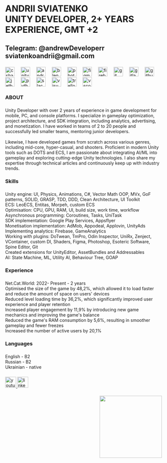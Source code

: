 <h1 align="left">ANDRII SVIATENKO<br>UNITY DEVELOPER, 2+ YEARS EXPERIENCE, GMT +2</h1>

###

<h2 align="left">Telegram: @andrewDeveloperr<br>sviatenkoandrii@gmail.com</h2>

###

<div align="left">
  <img src="https://cdn.jsdelivr.net/gh/devicons/devicon/icons/csharp/csharp-original.svg" height="30" alt="csharp logo"  />
  <img width="12" />
  <img src="https://cdn.jsdelivr.net/gh/devicons/devicon/icons/unity/unity-original.svg" height="30" alt="unity logo"  />
  <img width="12" />
  <img src="https://cdn.jsdelivr.net/gh/devicons/devicon/icons/android/android-original.svg" height="30" alt="android logo"  />
  <img width="12" />
  <img src="https://cdn.jsdelivr.net/gh/devicons/devicon/icons/blender/blender-original.svg" height="30" alt="blender logo"  />
  <img width="12" />
  <img src="https://cdn.jsdelivr.net/gh/devicons/devicon/icons/photoshop/photoshop-plain.svg" height="30" alt="photoshop logo"  />
  <img width="12" />
  <img src="https://cdn.jsdelivr.net/gh/devicons/devicon/icons/figma/figma-original.svg" height="30" alt="figma logo"  />
  <img width="12" />
  <img src="https://cdn.jsdelivr.net/gh/devicons/devicon/icons/firebase/firebase-plain.svg" height="30" alt="firebase logo"  />
  <img width="12" />
  <img src="https://cdn.jsdelivr.net/gh/devicons/devicon/icons/git/git-original.svg" height="30" alt="git logo"  />
  <img width="12" />
  <img src="https://cdn.jsdelivr.net/gh/devicons/devicon/icons/gitlab/gitlab-original.svg" height="30" alt="gitlab logo"  />
  <img width="12" />
  <img src="https://cdn.jsdelivr.net/gh/devicons/devicon/icons/github/github-original.svg" height="30" alt="github logo"  />
  <img width="12" />
  <img src="https://cdn.jsdelivr.net/gh/devicons/devicon/icons/jetbrains/jetbrains-original.svg" height="30" alt="jetbrains logo"  />
  <img width="12" />
  <img src="https://cdn.jsdelivr.net/gh/devicons/devicon/icons/python/python-original.svg" height="30" alt="python logo"  />
  <img width="12" />
  <img src="https://cdn.jsdelivr.net/gh/devicons/devicon/icons/slack/slack-original.svg" height="30" alt="slack logo"  />
  <img width="12" />
  <img src="https://cdn.jsdelivr.net/gh/devicons/devicon/icons/visualstudio/visualstudio-plain.svg" height="30" alt="visualstudio logo"  />
  <img width="12" />
  <img src="https://cdn.jsdelivr.net/gh/devicons/devicon/icons/trello/trello-plain.svg" height="30" alt="trello logo"  />
  <img width="12" />
  <img src="https://cdn.jsdelivr.net/gh/devicons/devicon/icons/vscode/vscode-original.svg" height="30" alt="vscode logo"  />
</div>

###

<h3 align="left">ABOUT</h3>

###

<p align="left">Unity Developer with over 2 years of experience in game development for mobile, PC, and console platforms. I specialize in gameplay optimization, project architecture, and SDK integration, including analytics, advertising, and monetization. I have worked in teams of 2 to 20 people and successfully led smaller teams, mentoring junior developers.<br><br>Likewise, I have developed games from scratch across various genres, including mid-core, hyper-casual, and shooters. Proficient in modern Unity tools such as DOTS and ECS, I am passionate about integrating AI/ML into gameplay and exploring cutting-edge Unity technologies. I also share my expertise through technical articles and continuously keep up with industry trends.</p>

###

<h3 align="left">Skills</h3>

###

<p align="left">Unity engine: UI, Physics, Animations, C#, Vector Math OOP, MVx, GoF patterns, SOLID, GRASP, TDD, DDD, Clean Architecture, UI Toolkit<br>ECS: LeoECS, Entitas, Morpeh, custom ECS<br>Optimisation: CPU, GPU, RAM, UI, build size, work time, workflow <br>Asynchronous programming: Coroutines, Tasks, UniTask <br>SDK implementation: Google Play Services, Appsflyer <br>Monetisation implementation: AdMob, Appodeal, Applovin, UnityAds <br>Implementing analytics: Firebase, GameAnalytics <br>Working with plugins: DoTwean, TmPro, Odin Inspector, UniRx, Zenject, VContainer, custom DI, Shaders, Figma, Photoshop, Esoteric Software, Spine Editor, Git <br>Created extensions for UnityEditor, AssetBundles and Addressables <br>AI: State Machine, ML, Utility AI, Behaviour Tree, GOAP</p>

###

<h3 align="left">Experience</h3>

###

<p align="left">Net.Cat.World: 2022- Present - 2 years<br>Optimised the size of the game by 48,2%, which allowed it to load faster and reduce the amount of space on users' devices<br>Reduced level loading time by 36,2%, which significantly improved user experience and player retention<br>Increased player engagement by 11,9% by introducing new game mechanics and improving the game's balance<br>Reduced the game's RAM consumption by 5,6%, resulting in smoother gameplay and fewer freezes<br>Increased the number of active users by 20,1%</p>

###

<h3 align="left">Languages</h3>

###

<p align="left">English - B2<br>Russian - B2<br>Ukrainian - native</p>

###

<div align="left">
  <a href="https://www.youtube.com/@azenUNITY" target="_blank">
    <img src="https://img.shields.io/static/v1?message=Youtube&logo=youtube&label=Azen&color=FF0000&logoColor=dark&labelColor=&style=for-the-badge" height="35" alt="youtube logo"  />
  </a>
  <a href="https://www.linkedin.com/in/minex202222/" target="_blank">
    <img src="https://img.shields.io/static/v1?message=LinkedIn&logo=linkedin&label=&color=0077B5&logoColor=white&labelColor=&style=for-the-badge" height="35" alt="linkedin logo"  />
  </a>
</div>

###

<img align="right" height="200" src="https://media0.giphy.com/media/xUOxeZUc8UFwMgH2MM/200w.gif?cid=6c09b9521gswhtszgqhzsniexla6hr2qsirwu88pdq3bulfq&ep=v1_gifs_search&rid=200w.gif&ct=g"  />

###
